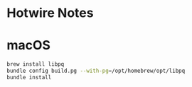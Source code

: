# Hotwire Notes

# macOS

```bash
brew install libpq
bundle config build.pg --with-pg=/opt/homebrew/opt/libpq
bundle install
```

